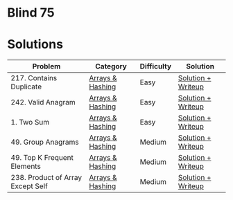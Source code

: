 ﻿# Blind 75

# Solutions

| Problem                                             | Category         | Difficulty     | Solution                |
| --------------------------------------------------- | ---------------- | -------------- | ------------------------|
| 217. Contains Duplicate                             | [Arrays & Hashing](https://github.com/kevinroosey/blind-75/tree/main/Arrays%26Hashing) | Easy           |  [Solution + Writeup](https://github.com/kevinroosey/blind-75/blob/main/Arrays%26Hashing/containsDuplicate.py)|
| 242. Valid Anagram                                  | [Arrays & Hashing](https://github.com/kevinroosey/blind-75/tree/main/Arrays%26Hashing) | Easy           |  [Solution + Writeup](https://github.com/kevinroosey/blind-75/blob/main/Arrays%26Hashing/validAnagram.py)|
| 1. Two Sum                                          | [Arrays & Hashing](https://github.com/kevinroosey/blind-75/tree/main/Arrays%26Hashing) | Easy           |  [Solution + Writeup](https://github.com/kevinroosey/blind-75/blob/main/Arrays%26Hashing/twoSum.py)|
| 49. Group Anagrams                                  | [Arrays & Hashing](https://github.com/kevinroosey/blind-75/tree/main/Arrays%26Hashing)| Medium         |  [Solution + Writeup](https://github.com/kevinroosey/blind-75/blob/main/Arrays%26Hashing/groupAnagrams.py)|
| 49. Top K Frequent Elements                         | [Arrays & Hashing](https://github.com/kevinroosey/blind-75/tree/main/Arrays%26Hashing)| Medium         |  [Solution + Writeup](https://github.com/kevinroosey/blind-75/blob/main/Arrays%26Hashing/topKFrequentElements.py)|
| 238. Product of Array Except Self                   | [Arrays & Hashing](https://github.com/kevinroosey/blind-75/tree/main/Arrays%26Hashing)| Medium         |  [Solution + Writeup](https://github.com/kevinroosey/blind-75/blob/main/Arrays%26Hashing/productOfArrayExceptSelf.py)|
